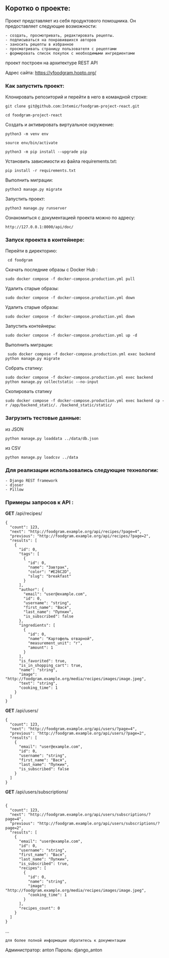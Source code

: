 ## Коротко о проекте:

Проект представляет из себя продуктового помощника.
Он предоставляет следующие возможности: 
```
- создать, просмотривать, редактировать рецепты.
- подписываться на понравившихся авторов
- заносить рецепты в избранное
- просматривать страницу пользователя с рецептами
- формировать список покупок с необходимыми ингредиентами
```

проект построен на архитектуре REST API

Адрес сайта: https://yfoodgram.hopto.org/

### Как запустить проект:

Клонировать репозиторий и перейти в него в командной строке:

```
git clone git@github.com:Intemic/foodgram-project-react.git
```

```
cd foodgram-project-react
```

Cоздать и активировать виртуальное окружение:

```
python3 -m venv env
```

```
source env/bin/activate
```

```
python3 -m pip install --upgrade pip
```

Установить зависимости из файла requirements.txt:

```
pip install -r requirements.txt
```

Выполнить миграции:

```
python3 manage.py migrate
```

Запустить проект:

```
python3 manage.py runserver
```

Ознакомиться с документацией проекта можно по адресу:

```
http://127.0.0.1:8000/api/doc/
```

### Запуск проекта в контейнере:

Перейти в директорию:

```
 cd foodgram
```

Скачать последние образы с Docker Hub :

```
sudo docker compose -f docker-compose.production.yml pull
```

Удалить старые образы:

```
sudo docker compose -f docker-compose.production.yml down 
```

Удалить старые образы:

```
sudo docker compose -f docker-compose.production.yml down 
```

Запустить контейнеры:

```
sudo docker compose -f docker-compose.production.yml up -d
```

Выполнить миграции:

```
 sudo docker compose -f docker-compose.production.yml exec backend python manage.py migrate
```

Собрать статику:

```
sudo docker compose -f docker-compose.production.yml exec backend python manage.py collectstatic --no-input
```

Скопировать статику

```
sudo docker compose -f docker-compose.production.yml exec backend cp -r /app/backend_static/. /backend_static/static/ 
```

### Загрузить тестовые данные:

из JSON

```
python manage.py loaddata ../data/db.json
```

из CSV

```
python manage.py loadcsv ../data
```


### Для реализации использовались следующие технологии:

```
- Django REST framework
- djoser
- Pillow
```

### Примеры запросов к API :

**GET** /api/recipes/
```
{
  "count": 123,
  "next": "http://foodgram.example.org/api/recipes/?page=4",
  "previous": "http://foodgram.example.org/api/recipes/?page=2",
  "results": [
    {
      "id": 0,
      "tags": [
        {
          "id": 0,
          "name": "Завтрак",
          "color": "#E26C2D",
          "slug": "breakfast"
        }
      ],
      "author": {
        "email": "user@example.com",
        "id": 0,
        "username": "string",
        "first_name": "Вася",
        "last_name": "Пупкин",
        "is_subscribed": false
      },
      "ingredients": [
        {
          "id": 0,
          "name": "Картофель отварной",
          "measurement_unit": "г",
          "amount": 1
        }
      ],
      "is_favorited": true,
      "is_in_shopping_cart": true,
      "name": "string",
      "image": "http://foodgram.example.org/media/recipes/images/image.jpeg",
      "text": "string",
      "cooking_time": 1
    }
  ]
}
```

**GET** /api/users/
```
{
  "count": 123,
  "next": "http://foodgram.example.org/api/users/?page=4",
  "previous": "http://foodgram.example.org/api/users/?page=2",
  "results": [
    {
      "email": "user@example.com",
      "id": 0,
      "username": "string",
      "first_name": "Вася",
      "last_name": "Пупкин",
      "is_subscribed": false
    }
  ]
}
```

**GET** /api/users/subscriptions/
```

{
  "count": 123,
  "next": "http://foodgram.example.org/api/users/subscriptions/?page=4",
  "previous": "http://foodgram.example.org/api/users/subscriptions/?page=2",
  "results": [
    {
      "email": "user@example.com",
      "id": 0,
      "username": "string",
      "first_name": "Вася",
      "last_name": "Пупкин",
      "is_subscribed": true,
      "recipes": [
        {
          "id": 0,
          "name": "string",
          "image": "http://foodgram.example.org/media/recipes/images/image.jpeg",
          "cooking_time": 1
        }
      ],
      "recipes_count": 0
    }
  ]
}

```

... 
```
для более полной информации обратитесь к документации
```

Администратор: anton
Пароль: django_anton

